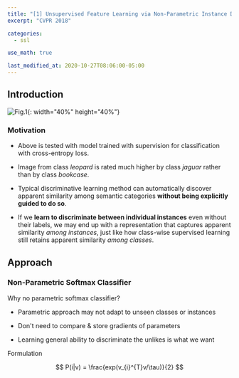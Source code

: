 ```yaml
---
title: "[1] Unsupervised Feature Learning via Non-Parametric Instance Discrimination"
excerpt: "CVPR 2018"

categories:
  - ssl

use_math: true

last_modified_at: 2020-10-27T08:06:00-05:00
---
```


## Introduction

![Fig.1]({{site.url}}/assets/images/npid_1.png){: width="40%" height="40%"}

### Motivation

- Above is tested with model trained with supervision for classification with cross-entropy loss. 

- Image from class *leopard* is rated much higher by class *jaguar* rather than by class *bookcase*.

- Typical discriminative learning method can automatically discover apparent similarity among semantic categories **without being explicitly guided to do so**.

- If we **learn to discriminate between individual instances** even without their labels, we may end up with a representation that captures apparent similarity *among instances*, just like how class-wise supervised learning still retains apparent similarity *among classes*.

## Approach

### Non-Parametric Softmax Classifier

Why no parametric softmax classifier?

- Parametric approach may not adapt to unseen classes or instances

- Don't need to compare & store gradients of parameters

- Learning general ability to discriminate the unlikes is what we want

Formulation

$$
P(i|v) = \frac{exp(v_{i}^{T}v/\tau)}{2}
$$
